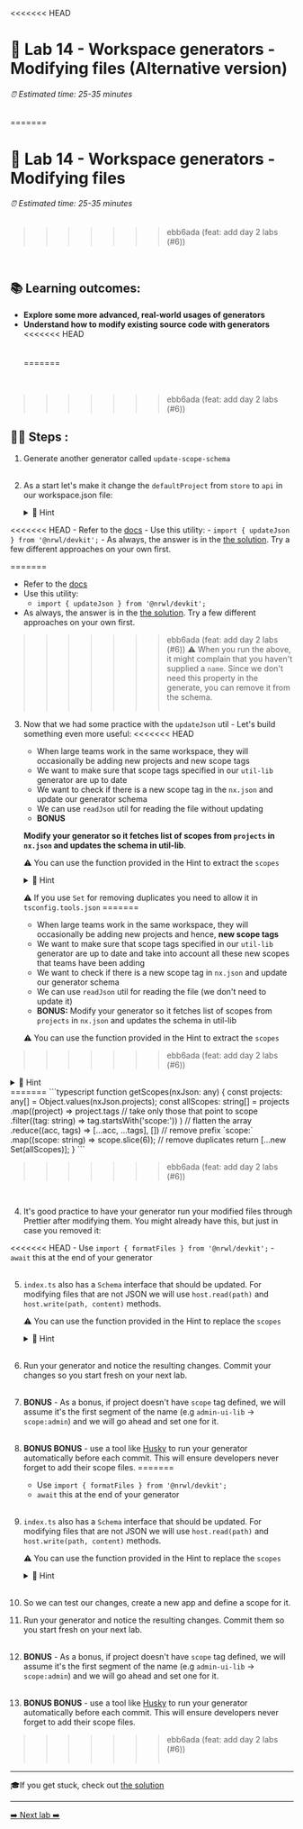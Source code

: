 <<<<<<< HEAD
# 🧵 Lab 14 - Workspace generators - Modifying files (Alternative version)

###### ⏰ Estimated time: 25-35 minutes
=======
# 🧵 Lab 14 - Workspace generators - Modifying files

###### ⏰ Estimated time: 25-35 minutes

>>>>>>> ebb6ada (feat: add day 2 labs (#6))
<br />

## 📚 Learning outcomes:

- **Explore some more advanced, real-world usages of generators**
- **Understand how to modify existing source code with generators**
<<<<<<< HEAD
<br /><br /><br />
=======
  <br /><br /><br />
>>>>>>> ebb6ada (feat: add day 2 labs (#6))

## 🏋️‍♀️ Steps :

1. Generate another generator called `update-scope-schema`
   <br /> <br />

2. As a start let's make it change the `defaultProject` from `store` to `api` in our workspace.json file:

   <details>
   <summary>🐳 Hint</summary>

<<<<<<< HEAD
    - Refer to the [docs](https://nx.dev/latest/angular/core-concepts/nx-devkit#nx-devkit)
    - Use this utility: 
        - `import { updateJson } from '@nrwl/devkit';`
    - As always, the answer is in the [the solution](INC-VERSION-SOLUTION.md). Try a few different approaches on your own first. 
   </details>
   
=======
   - Refer to the [docs](https://nx.dev/latest/angular/core-concepts/nx-devkit#nx-devkit)
   - Use this utility:
     - `import { updateJson } from '@nrwl/devkit';`
   - As always, the answer is in the [the solution](INC-VERSION-SOLUTION.md). Try a few different approaches on your own first.
   </details>

>>>>>>> ebb6ada (feat: add day 2 labs (#6))
   ⚠️ When you run the above, it might complain that you haven't supplied a `name`. Since
   we don't need this property in the generate, you can remove it from the schema.
   <br /> <br />

3. Now that we had some practice with the `updateJson` util - Let's build something even more useful:
<<<<<<< HEAD
    - When large teams work in the same workspace, they will occasionally be adding new projects and new scope tags
    - We want to make sure that scope tags specified in our `util-lib` generator are up to date
    - We want to check if there is a new scope tag in the `nx.json` and update our generator schema
    - We can use `readJson` util for reading the file without updating
    - **BONUS** 
    
    **Modify your generator so it fetches list of scopes from `projects` in `nx.json` and updates the schema in util-lib**.
    
    ⚠️ You can use the function provided in the Hint to extract the `scopes`
    
   <details>
   <summary>🐳 Hint</summary>

    ```typescript
    function getScopes(nxJson: any) {
      const projects: any[] = Object.values(nxJson.projects);
      const allScopes: string[] = projects
        .map(project => project.tags
          // take only those that point to scope
          .filter((tag: string) => tag.startsWith('scope:'))
        )
        // flatten the array
        .reduce((acc, tags) => [...acc, ...tags], [])
        // remove prefix `scope:`
        .map((scope: string) => scope.slice(6));
      // remove duplicates
      return [...new Set(allScopes)];
    }
    ```
     
   </details>

    ⚠️ If you use `Set` for removing duplicates you need to allow it in `tsconfig.tools.json`
=======

   - When large teams work in the same workspace, they will occasionally be adding new projects and hence, **new scope tags**
   - We want to make sure that scope tags specified in our `util-lib` generator are up to date and take into account all these new scopes that teams have been adding
   - We want to check if there is a new scope tag in `nx.json` and update our generator schema
   - We can use `readJson` util for reading the file (we don't need to update it)
   - **BONUS:** Modify your generator so it fetches list of scopes from `projects` in `nx.json` and updates the schema in util-lib

   ⚠️ You can use the function provided in the Hint to extract the `scopes`
>>>>>>> ebb6ada (feat: add day 2 labs (#6))

   <details>
   <summary>🐳 Hint</summary>

<<<<<<< HEAD
    ```json
    {
      ...
      "compilerOptions": {
        ...
        "downlevelIteration": true
      },
      ...
    }
    ```
   
   </details>
=======
   ```typescript
   function getScopes(nxJson: any) {
     const projects: any[] = Object.values(nxJson.projects);
     const allScopes: string[] = projects
       .map((project) =>
         project.tags
           // take only those that point to scope
           .filter((tag: string) => tag.startsWith('scope:'))
       )
       // flatten the array
       .reduce((acc, tags) => [...acc, ...tags], [])
       // remove prefix `scope:`
       .map((scope: string) => scope.slice(6));
     // remove duplicates
     return [...new Set(allScopes)];
   }
   ```

   </details>

>>>>>>> ebb6ada (feat: add day 2 labs (#6))
   <br />

4. It's good practice to have your generator run your modified files through Prettier after modifying them. You might already have this, but just in case you removed it:

<<<<<<< HEAD
    - Use `import { formatFiles } from '@nrwl/devkit';`
    - `await` this at the end of your generator
    <br /> <br />

5. `index.ts` also has a `Schema` interface that should be updated. For modifying files that are not JSON we will use `host.read(path)` and `host.write(path, content)` methods.

    ⚠️ You can use the function provided in the Hint to replace the `scopes`
    
   <details>
   <summary>🐳 Hint</summary>

    ```typescript
    function replaceScopes(content: string, scopes: string[]): string {
      const joinScopes = scopes.map(s => `'${s}'`).join(' | ');
      const PATTERN = /interface Schema \{\n.*\n.*\n\}/gm;
      return content.replace(PATTERN,
        `interface Schema {
      name: string;
      directory: ${joinScopes};
    }`
      );
    }
    ```
     
   </details>
   <br />

6. Run your generator and notice the resulting changes. Commit your changes so you start fresh on your next lab.
   <br /> <br />

7. **BONUS** - As a bonus, if project doesn't have `scope` tag defined, we will assume it's the first segment of the name (e.g `admin-ui-lib` -> `scope:admin`) and we will go ahead and set one for it.
   <br /> <br />

8. **BONUS BONUS** - use a tool like [Husky](https://typicode.github.io/husky/#/) to run your
generator automatically before each commit. This will ensure developers never forget to add
their scope files.
=======
   - Use `import { formatFiles } from '@nrwl/devkit';`
   - `await` this at the end of your generator
     <br /> <br />

5. `index.ts` also has a `Schema` interface that should be updated. For modifying files that are not JSON we will use `host.read(path)` and `host.write(path, content)` methods.

   ⚠️ You can use the function provided in the Hint to replace the `scopes`

   <details>
   <summary>🐳 Hint</summary>

   ```typescript
   function replaceScopes(content: string, scopes: string[]): string {
     const joinScopes = scopes.map((s) => `'${s}'`).join(' | ');
     const PATTERN = /interface Schema \{\n.*\n.*\n\}/gm;
     return content.replace(
       PATTERN,
       `interface Schema {
     name: string;
     directory: ${joinScopes};
   }`
     );
   }
   ```

   </details>
   <br />

6. So we can test our changes, create a new app and define a scope for it.
7. Run your generator and notice the resulting changes. Commit them so you start fresh on your next lab.
   <br /> <br />

8. **BONUS** - As a bonus, if project doesn't have `scope` tag defined, we will assume it's the first segment of the name (e.g `admin-ui-lib` -> `scope:admin`) and we will go ahead and set one for it.
   <br /> <br />

9. **BONUS BONUS** - use a tool like [Husky](https://typicode.github.io/husky/#/) to run your
   generator automatically before each commit. This will ensure developers never forget to add
   their scope files.
>>>>>>> ebb6ada (feat: add day 2 labs (#6))
   <br /> <br />

---

🎓If you get stuck, check out [the solution](SOLUTION.md)

---

[➡️ Next lab ➡️](../lab15/LAB.md)
